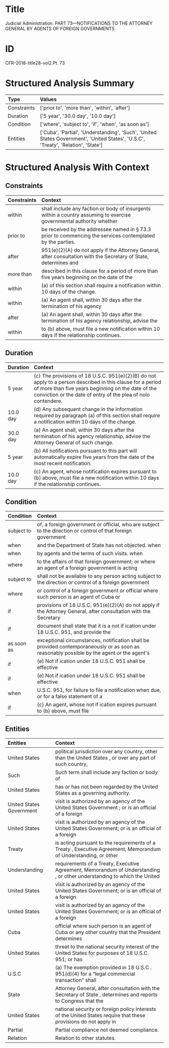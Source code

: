 # Title

 Judicial Administration. PART 73—NOTIFICATIONS TO THE ATTORNEY GENERAL BY AGENTS OF FOREIGN GOVERNMENTS


# ID

 CFR-2018-title28-vol2.Pt. 73


# Structured Analysis Summary

| Type        | Values                                                                                                                            |
|:------------|:----------------------------------------------------------------------------------------------------------------------------------|
| Constraints | ['prior to', 'more than', 'within', 'after']                                                                                      |
| Duration    | ['5 year', '30.0 day', '10.0 day']                                                                                                |
| Condition   | ['where', 'subject to', 'if', 'when', 'as soon as']                                                                               |
| Entities    | ['Cuba', 'Partial', 'Understanding', 'Such', 'United States Government', 'United States', 'U.S.C', 'Treaty', 'Relation', 'State'] |


# Structured Analysis With Context

 


## Constraints

| Constraints   | Context                                                                                                                |
|:--------------|:-----------------------------------------------------------------------------------------------------------------------|
| within        | shall include any faction or body of insurgents within a country assuming to exercise governmental authority whether   |
| prior to      | be received by the addressee named in &#167;&#8201;73.3 prior to  commencing the services contemplated by the parties. |
| after         | 951(e)(2)(A) do not apply if the Attorney General, after consultation with the Secretary of State, determines and      |
| more than     | described in this clause for a period of more than five years beginning on the date of the                             |
| within        | (a) of this section shall require a notification within  10 days of the change.                                        |
| within        | (a) An agent shall,  within 30 days after the termination of his agency                                                |
| after         | (a) An agent shall, within 30 days  after the termination of his agency relationship, advise the                       |
| within        | to (b) above, must file a new notification within  10 days if the relationship continues.                              |


## Duration

| Duration   | Context                                                                                                                                                                                                                          |
|:-----------|:---------------------------------------------------------------------------------------------------------------------------------------------------------------------------------------------------------------------------------|
| 5 year     | (c) The provisions of 18 U.S.C. 951(e)(2)(B) do not apply to a person described in this clause for a period of more than five years beginning on the date of the conviction or the date of entry of the plea of nolo contendere. |
| 10.0 day   | (d) Any subsequent change in the information required by paragraph (a) of this section shall require a notification within 10 days of the change.                                                                                |
| 30.0 day   | (a) An agent shall, within 30 days after the termination of his agency relationship, advise the Attorney General of such change.                                                                                                 |
| 5 year     | (b) All notifications pursuant to this part will automatically expire five years from the date of the most recent notification.                                                                                                  |
| 10.0 day   | (c) An agent, whose notification expires pursuant to (b) above, must file a new notification within 10 days if the relationship continues.                                                                                       |


## Condition

| Condition   | Context                                                                                                                                   |
|:------------|:------------------------------------------------------------------------------------------------------------------------------------------|
| subject to  | of, a foreign government or official, who are subject to the direction or control of that foreign government                              |
| when        | and the Department of State has not objected. when                                                                                        |
| when        | by agents and the terms of such visits. when                                                                                              |
| where       | to the affairs of that foreign government; or where an agent of a foreign government is acting                                            |
| subject to  | shall not be available to any person acting subject to the direction or control of a foreign government                                   |
| where       | or control of a foreign government or official where such person is an agent of Cuba or                                                   |
| if          | provisions of 18 U.S.C. 951(e)(2)(A) do not apply if the Attorney General, after consultation with the Secretary                          |
| if          | document shall state that it is a not if ication under 18 U.S.C. 951, and provide the                                                     |
| as soon as  | exceptional circumstances, notification shall be provided contemporaneously or as soon as reasonably possible by the agent or the agent's |
| if          | (e) Not if ication under 18 U.S.C. 951 shall be effective                                                                                 |
| if          | (e) Not if ication under 18 U.S.C. 951 shall be effective                                                                                 |
| when        | U.S.C. 951, for failure to file a notification when due, or for a false statement of a                                                    |
| if          | (c) An agent, whose not if ication expires pursuant to (b) above, must file                                                               |


## Entities

| Entities                 | Context                                                                                                                 |
|:-------------------------|:------------------------------------------------------------------------------------------------------------------------|
| United States            | political jurisdiction over any country, other than the United States , or over any part of such country,               |
| Such                     | Such term shall include any faction or body of                                                                          |
| United States            | has or has not been regarded by the United States  as a governing authority.                                            |
| United States Government | visit is authorized by an agency of the United States Government ; or is an official of a foreign                       |
| United States            | visit is authorized by an agency of the United States Government; or is an official of a foreign                        |
| Treaty                   | is acting pursuant to the requirements of a Treaty , Executive Agreement, Memorandum of Understanding, or other         |
| Understanding            | requirements of a Treaty, Executive Agreement, Memorandum of Understanding , or other understanding to which the United |
| United States            | visit is authorized by an agency of the United States Government; or is an official of a foreign                        |
| United States            | visit is authorized by an agency of the United States Government; or is an official of a foreign                        |
| Cuba                     | official where such person is an agent of Cuba or any other country that the President determines                       |
| United States            | threat to the national security interest of the United States for purposes of 18 U.S.C. 951; or has                     |
| U.S.C                    | (a) The exemption provided in 18  U.S.C . 951(d)(4) for a &#8220;legal commercial transaction&#8221; shall              |
| State                    | Attorney General, after consultation with the Secretary of State , determines and reports to Congress that the          |
| United States            | national security or foreign policy interests of the United States require that these provisions do not apply in        |
| Partial                  | Partial  compliance not deemed compliance.                                                                              |
| Relation                 | Relation  to other statutes.                                                                                            |



